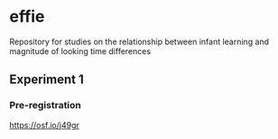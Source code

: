 # effie
Repository for studies on the relationship between infant learning and magnitude of looking time differences

## Experiment 1

### Pre-registration

https://osf.io/j49gr
